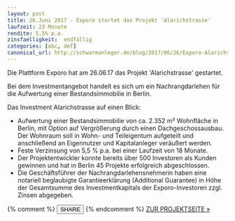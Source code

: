 ```yaml
---
layout: post
title: 26.Juni 2017 - Exporo startet das Projekt 'Alarichstrasse'
laufzeit: 23 Monate
rendite: 5,5% p.a.
zinsfaelligkeit:  endfällig
categories: [abc, def]
canonical_url: http://schwarmanleger.de/blog/2017/06/26/Exporo-Alarichstrasse.html
---
```


<p>Die Plattform Exporo hat am 26.06.17 das Projekt 'Alarichstrasse' gestartet.</p>

<p>Bei dem Investmentangebot handelt es sich um ein Nachrangdarlehen für die Aufwertung einer Bestandsimmobilie in Berlin.</p>

<p>Das Investment Alarichstrasse auf einen Blick:</p>
<ul>
    <li>Aufwertung einer Bestandsimmobilie von ca. 2.352 m² Wohnfläche in Berlin, mit Option auf Vergrößerung durch einen Dachgeschossausbau. Der Wohnraum soll in Wohn- und Teileigentum aufgeteilt und anschließend an Eigennutzer und Kapitalanleger veräußert werden.</li>
    <li>Feste Verzinsung von 5,5 % p.a. bei einer Laufzeit von 18 Monate.</li>
    <li>Der Projektentwickler konnte bereits über 500 Investoren als Kunden gewinnen und hat in Berlin 45 Projekte erfolgreich abgeschlossen.</li>
    <li>Die Geschäftsführer der Nachrangdarlehensnehmerin haben eine notariell beglaubigte Garantieerklärung (Additional Guarantee) in Höhe der Gesamtsumme des Investmentkapitals der Exporo-Investoren zzgl. Zinsen abgegeben.</li>
</ul>

<div class="blogbottom">
    {% comment %}
    <button>SHARE</button>
    {% endcomment %}
    <a target="_blank" href="https://exporo.de/projekt/alarichstrasse" class="ampstart-btn">ZUR PROJEKTSEITE &raquo;</a>
</div>

